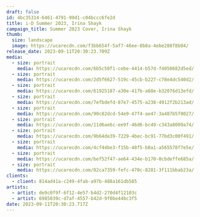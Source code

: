```yaml
---
draft: false
id: 4bc35314-6461-4791-99d1-c04bccc6fe2d
title: i-D Summer 2023, Irina Shayk
campaign_title: S﻿ummer 2023 Cover, Irina Shayk
thumb:
  size: landscape
  image: https://ucarecdn.com/f3bb654f-5af7-46ee-8b8a-4ebe288f8b04/
release_date: 2023-09-11T20:30:23.709Z
media:
  - size: portrait
    media: https://ucarecdn.com/6b5c50f1-cebe-4414-b57d-f4050682d5ed/
  - size: portrait
    media: https://ucarecdn.com/2d5f6627-519c-45cb-b227-c78e4dc540d2/
  - size: portrait
    media: https://ucarecdn.com/61925187-a30e-417b-a68e-b32076d13efd/
  - size: portrait
    media: https://ucarecdn.com/7efbdefd-87e7-4575-a238-4912f2b213ad/
  - size: portrait
    media: https://ucarecdn.com/90c82dcd-54e9-47f4-ae47-3a487b5f0027/
  - size: portrait
    media: https://ucarecdn.com/11d6ae6c-ee9f-46d6-bc49-c343a8009a74/
  - size: portrait
    media: https://ucarecdn.com/9b64de39-7229-4bec-bc91-77bd3c00f491/
  - size: portrait
    media: https://ucarecdn.com/4cf44be3-f15b-48f5-b0a1-a565578f7e5e/
  - size: portrait
    media: https://ucarecdn.com/bef52f47-ae64-434e-b170-0cbdeffe685a/
  - size: portrait
    media: https://ucarecdn.com/82ca7359-fefc-470c-8281-3f111bbab23a/
clients:
  - client: 814ad41a-c249-4fab-a97b-488a161db585
artists:
  - artist: de9c0f9f-6f12-4e57-b4d2-270d4f12103c
  - artist: 6985039c-d7af-4557-b42d-9f0be44bc3f5
date: 2023-09-11T20:30:23.717Z
---
```

